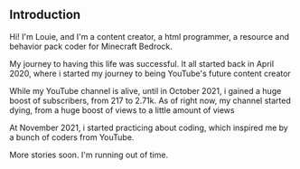 ## Introduction

Hi! I'm Louie, and I'm a content creator, a html programmer, a resource and behavior pack coder for Minecraft Bedrock.

My journey to having this life was successful. It all started back in April 2020, where i started my journey to being YouTube's future content creator

While my YouTube channel is alive, until in October 2021, i gained a huge boost of subscribers, from 217 to 2.71k. As of right now, my channel started dying, from a huge boost of views to a little amount of views

At November 2021, i started practicing about coding, which inspired me by a bunch of coders from YouTube.

More stories soon. I'm running out of time.
